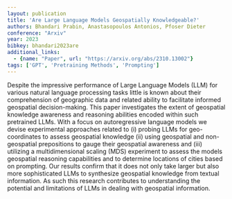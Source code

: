 ```yaml
---
layout: publication
title: 'Are Large Language Models Geospatially Knowledgeable?'
authors: Bhandari Prabin, Anastasopoulos Antonios, Pfoser Dieter
conference: "Arxiv"
year: 2023
bibkey: bhandari2023are
additional_links:
  - {name: "Paper", url: "https://arxiv.org/abs/2310.13002"}
tags: ['GPT', 'Pretraining Methods', 'Prompting']
---
```

Despite the impressive performance of Large Language Models (LLM) for various natural language processing tasks little is known about their comprehension of geographic data and related ability to facilitate informed geospatial decision-making. This paper investigates the extent of geospatial knowledge awareness and reasoning abilities encoded within such pretrained LLMs. With a focus on autoregressive language models we devise experimental approaches related to (i) probing LLMs for geo-coordinates to assess geospatial knowledge (ii) using geospatial and non-geospatial prepositions to gauge their geospatial awareness and (iii) utilizing a multidimensional scaling (MDS) experiment to assess the models geospatial reasoning capabilities and to determine locations of cities based on prompting. Our results confirm that it does not only take larger but also more sophisticated LLMs to synthesize geospatial knowledge from textual information. As such this research contributes to understanding the potential and limitations of LLMs in dealing with geospatial information.
